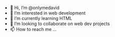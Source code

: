 - 👋 Hi, I’m @onlymedavid
- 👀 I’m interested in web development
- 🌱 I’m currently learning HTML
- 💞️ I’m looking to collaborate on web dev projects
- 📫 How to reach me ...

<!---
onlymedavid/onlymedavid is a ✨ special ✨ repository because its `README.md` (this file) appears on your GitHub profile.
You can click the Preview link to take a look at your changes.
--->
